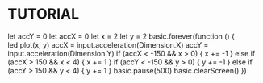 # TUTORIAL
let accY = 0
let accX = 0
let x = 2
let y = 2
basic.forever(function () {
    led.plot(x, y)
    accX = input.acceleration(Dimension.X)
    accY = input.acceleration(Dimension.Y)
    if (accX < -150 && x > 0) {
        x += -1
    } else if (accX > 150 && x < 4) {
        x += 1
    }
    if (accY < -150 && y > 0) {
        y += -1
    } else if (accY > 150 && y < 4) {
        y += 1
    }
    basic.pause(500)
    basic.clearScreen()
})
